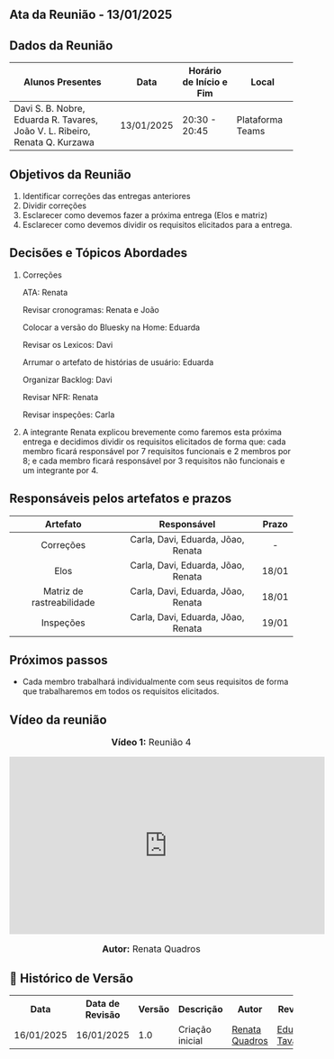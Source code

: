 ## Ata da Reunião - 13/01/2025

## Dados da Reunião

| Alunos Presentes                                                                                 | Data       | Horário de Início e Fim | Local                          |
| ------------------------------------------------------------------------------------------------ | ---------- | ----------------------- | ------------------------------ |
| Davi S. B. Nobre, Eduarda R. Tavares, João V. L. Ribeiro, Renata Q. Kurzawa | 13/01/2025 | 20:30 - 20:45           | Plataforma Teams |

## Objetivos da Reunião

1. Identificar correções das entregas anteriores
2. Dividir correções
3. Esclarecer como devemos fazer a próxima entrega (Elos e matriz)
4. Esclarecer como devemos dividir os requisitos elicitados para a entrega.

## Decisões e Tópicos Abordades

1. Correções

      ATA: Renata

    Revisar cronogramas: Renata e João

    Colocar a versão do Bluesky na Home: Eduarda

    Revisar os Lexicos: Davi

    Arrumar o artefato de histórias de usuário: Eduarda

    Organizar Backlog: Davi

    Revisar NFR: Renata

    Revisar inspeções: Carla

2. A integrante Renata explicou brevemente como faremos esta próxima entrega e decidimos dividir os requisitos elicitados de forma que: cada membro ficará responsável por 7 requisitos funcionais e 2 membros por 8; e cada membro ficará responsável por 3 requisitos não funcionais e um integrante por 4.

## Responsáveis pelos artefatos e prazos 

| Artefato | Responsável | Prazo |
|:-------:|:--------:|:-------:|
| Correções | Carla, Davi, Eduarda, Jõao, Renata | - |
| Elos | Carla, Davi, Eduarda, Jõao, Renata | 18/01 |
| Matriz de rastreabilidade | Carla, Davi, Eduarda, Jõao, Renata | 18/01 |
| Inspeções | Carla, Davi, Eduarda, Jõao, Renata | 19/01 |

## Próximos passos

- Cada membro trabalhará individualmente com seus requisitos de forma que trabalharemos em todos os requisitos elicitados.

## Vídeo da reunião
<div align="center">
<font size="3"><p style="text-align: center"><b>Vídeo 1:</b> Reunião 4</p></font>
    <iframe width="560" height="315" src="https://www.youtube.com/embed/SxqBk_k90ys" frameborder="0" allow="accelerometer; autoplay; encrypted-media; gyroscope; picture-in-picture" allowfullscreen></iframe>
<font size="3"><p style="text-align: center"><b>Autor:</b> Renata Quadros</p></font>
</div>

## :round_pushpin: Histórico de Versão 

<div align="center">
    <table>
    <tr>
        <th>Data</th>
        <th>Data de Revisão</th>
        <th>Versão</th>
        <th>Descrição</th>
        <th>Autor</th>
        <th>Revisor</th>
    </tr>
    <tr>
        <td>16/01/2025</td>
        <td>16/01/2025</td>
        <td>1.0</td>
        <td>Criação inicial</td>
        <td><a href="https://github.com/Renatinha28">Renata Quadros</a></td>
        <td><a href="https://github.com/erteduarda">Eduarda Tavares</a></td>
    </tr>
    </table>
</div>